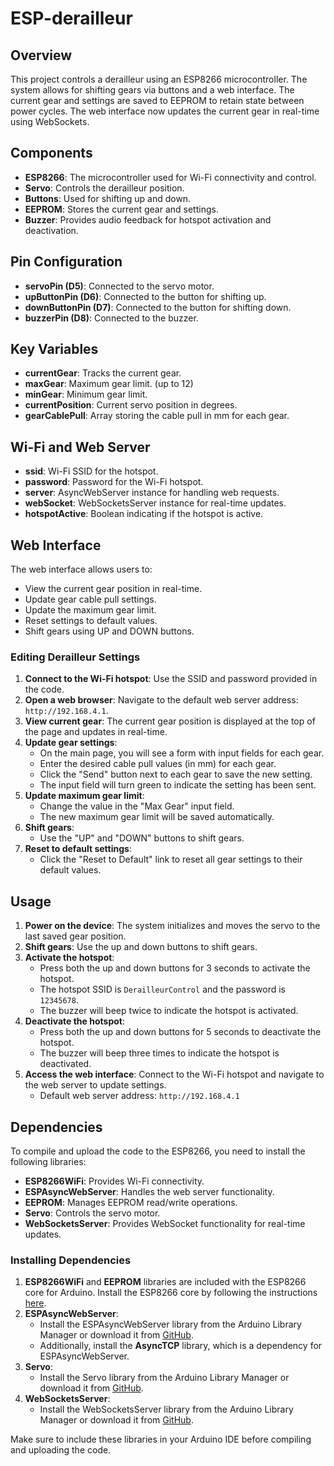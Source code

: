 # ESP-derailleur

## Overview
This project controls a derailleur using an ESP8266 microcontroller. The system allows for shifting gears via buttons and a web interface. The current gear and settings are saved to EEPROM to retain state between power cycles. The web interface now updates the current gear in real-time using WebSockets.

## Components
- **ESP8266**: The microcontroller used for Wi-Fi connectivity and control.
- **Servo**: Controls the derailleur position.
- **Buttons**: Used for shifting up and down.
- **EEPROM**: Stores the current gear and settings.
- **Buzzer**: Provides audio feedback for hotspot activation and deactivation.

## Pin Configuration
- **servoPin (D5)**: Connected to the servo motor.
- **upButtonPin (D6)**: Connected to the button for shifting up.
- **downButtonPin (D7)**: Connected to the button for shifting down.
- **buzzerPin (D8)**: Connected to the buzzer.

## Key Variables
- **currentGear**: Tracks the current gear.
- **maxGear**: Maximum gear limit. (up to 12)
- **minGear**: Minimum gear limit.
- **currentPosition**: Current servo position in degrees.
- **gearCablePull**: Array storing the cable pull in mm for each gear.

## Wi-Fi and Web Server
- **ssid**: Wi-Fi SSID for the hotspot.
- **password**: Password for the Wi-Fi hotspot.
- **server**: AsyncWebServer instance for handling web requests.
- **webSocket**: WebSocketsServer instance for real-time updates.
- **hotspotActive**: Boolean indicating if the hotspot is active.

## Web Interface
The web interface allows users to:
- View the current gear position in real-time.
- Update gear cable pull settings.
- Update the maximum gear limit.
- Reset settings to default values.
- Shift gears using UP and DOWN buttons.

### Editing Derailleur Settings
1. **Connect to the Wi-Fi hotspot**: Use the SSID and password provided in the code.
2. **Open a web browser**: Navigate to the default web server address: `http://192.168.4.1`.
3. **View current gear**: The current gear position is displayed at the top of the page and updates in real-time.
4. **Update gear settings**:
   - On the main page, you will see a form with input fields for each gear.
   - Enter the desired cable pull values (in mm) for each gear.
   - Click the "Send" button next to each gear to save the new setting.
   - The input field will turn green to indicate the setting has been sent.
5. **Update maximum gear limit**:
   - Change the value in the "Max Gear" input field.
   - The new maximum gear limit will be saved automatically.
6. **Shift gears**:
   - Use the "UP" and "DOWN" buttons to shift gears.
7. **Reset to default settings**:
   - Click the "Reset to Default" link to reset all gear settings to their default values.

## Usage
1. **Power on the device**: The system initializes and moves the servo to the last saved gear position.
2. **Shift gears**: Use the up and down buttons to shift gears.
3. **Activate the hotspot**: 
   - Press both the up and down buttons for 3 seconds to activate the hotspot.
   - The hotspot SSID is `DerailleurControl` and the password is `12345678`.
   - The buzzer will beep twice to indicate the hotspot is activated.
4. **Deactivate the hotspot**: 
   - Press both the up and down buttons for 5 seconds to deactivate the hotspot.
   - The buzzer will beep three times to indicate the hotspot is deactivated.
5. **Access the web interface**: Connect to the Wi-Fi hotspot and navigate to the web server to update settings.
   - Default web server address: `http://192.168.4.1`

## Dependencies
To compile and upload the code to the ESP8266, you need to install the following libraries:
- **ESP8266WiFi**: Provides Wi-Fi connectivity.
- **ESPAsyncWebServer**: Handles the web server functionality.
- **EEPROM**: Manages EEPROM read/write operations.
- **Servo**: Controls the servo motor.
- **WebSocketsServer**: Provides WebSocket functionality for real-time updates.

### Installing Dependencies
1. **ESP8266WiFi** and **EEPROM** libraries are included with the ESP8266 core for Arduino. Install the ESP8266 core by following the instructions [here](https://github.com/esp8266/Arduino#installing-with-boards-manager).
2. **ESPAsyncWebServer**:
   - Install the ESPAsyncWebServer library from the Arduino Library Manager or download it from [GitHub](https://github.com/me-no-dev/ESPAsyncWebServer).
   - Additionally, install the **AsyncTCP** library, which is a dependency for ESPAsyncWebServer.
3. **Servo**:
   - Install the Servo library from the Arduino Library Manager or download it from [GitHub](https://github.com/arduino-libraries/Servo).
4. **WebSocketsServer**:
   - Install the WebSocketsServer library from the Arduino Library Manager or download it from [GitHub](https://github.com/Links2004/arduinoWebSockets).

Make sure to include these libraries in your Arduino IDE before compiling and uploading the code.